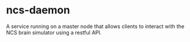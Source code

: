 ncs-daemon
==========

A service running on a master node that allows clients to interact with the NCS brain simulator using a restful API.
